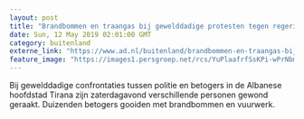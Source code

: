 ```yaml
---
layout: post
title: "Brandbommen en traangas bij gewelddadige protesten tegen regering in Albanië"
date: Sun, 12 May 2019 02:01:00 GMT
category: buitenland
externe_link: "https://www.ad.nl/buitenland/brandbommen-en-traangas-bij-gewelddadige-protesten-tegen-regering-in-albanie~a0838ddb/"
feature_image: "https://images1.persgroep.net/rcs/YuPlaafrfSsKPi-wPrNbmHdQ6mY/diocontent/148030899/_fitwidth/400/?appId=21791a8992982cd8da851550a453bd7f&quality=0.7"
---
```


Bij gewelddadige confrontaties tussen politie en betogers in de Albanese hoofdstad Tirana zijn zaterdagavond verschillende personen gewond geraakt. Duizenden betogers gooiden met brandbommen en vuurwerk.
